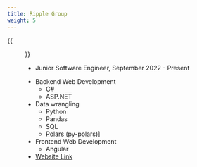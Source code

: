 ```yaml
---
title: Ripple Group
weight: 5
---
```


{{<figure src="/ripple.webp" width="210" height="60" alt="Ripple Group Logo">}}

- Junior Software Engineer, September 2022 - Present

<!--more-->

- Backend Web Development
  - C#
  - ASP.NET
- Data wrangling
  - Python
  - Pandas
  - SQL
  - [Polars](https://www.pola.rs/) (py-polars)]
- Frontend Web Development
  - Angular
- [Website Link](https://ripplegroup.ca)
